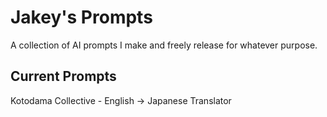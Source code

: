 # Jakey's Prompts
A collection of AI prompts I make and freely release for whatever purpose.

## Current Prompts
Kotodama Collective - English -> Japanese Translator
